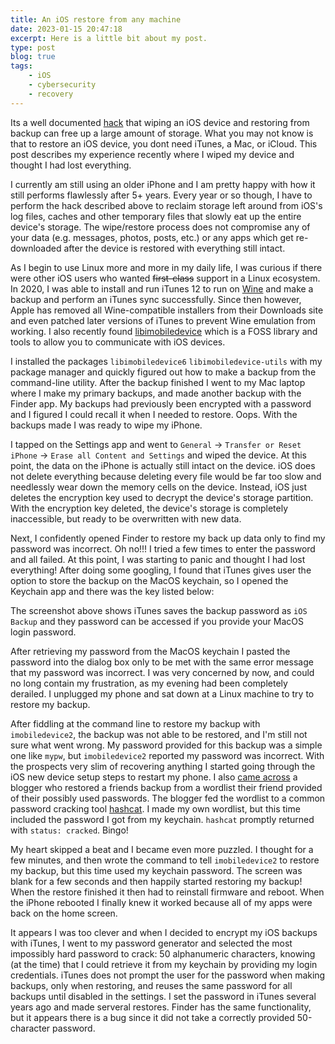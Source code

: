 ```yaml
---
title: An iOS restore from any machine
date: 2023-01-15 20:47:18
excerpt: Here is a little bit about my post.
type: post
blog: true
tags:
    - iOS
    - cybersecurity
    - recovery
---
```

Its a well documented [hack]() that wiping an iOS device and restoring from backup can free up a large amount of storage. What you may not know is that to restore an iOS device, you dont need iTunes, a Mac, or iCloud. This post describes my experience recently where I wiped my device and thought I had lost everything.

I currently am still using an older iPhone and I am pretty happy with how it still performs flawlessly after 5+ years. Every year or so though, I have to perform the hack described above to reclaim storage left around from iOS's log files, caches and other temporary files that slowly eat up the entire device's storage. The wipe/restore process does not compromise any of your data (e.g. messages, photos, posts, etc.) or any apps which get re-downloaded after the device is restored with everything still intact.

As I begin to use Linux more and more in my daily life, I was curious if there were other iOS users who wanted ~~first-class~~ support in a Linux ecosystem. In 2020, I was able to install and run iTunes 12 to run on [Wine](https://www.winehq.org/) and make a backup and perform an iTunes sync successfully. Since then however, Apple has removed all Wine-compatible installers from their Downloads site and even patched later versions of iTunes to prevent Wine emulation from working. I also recently found [libimobiledevice](https://libimobiledevice.org/) which is a FOSS library and tools to allow you to communicate with iOS devices.

I installed the packages `libimobiledevice6` `libimobiledevice-utils` with my package manager and quickly figured out how to make a backup from the command-line utility. After the backup finished I went to my Mac laptop where I make my primary backups, and made another backup with the Finder app. My backups had previously been encrypted with a password and I figured I could recall it when I needed to restore. Oops. With the backups made I was ready to wipe my iPhone.

I tapped on the Settings app and went to `General` -> `Transfer or Reset iPhone` -> `Erase all Content and Settings` and wiped the device. At this point, the data on the iPhone is actually still intact on the device. iOS does not delete everything because deleting every file would be far too slow and needlessly wear down the memory cells on the device. Instead, iOS just deletes the encryption key used to decrypt the device's storage partition. With the encryption key deleted, the device's storage is completely inaccessible, but ready to be overwritten with new data.

Next, I confidently opened Finder to restore my back up data only to find my password was incorrect. Oh no!!! I tried a few times to enter the password and all failed. At this point, I was starting to panic and thought I had lost everything! After doing some googling, I found that iTunes gives user the option to store the backup on the MacOS keychain, so I opened the Keychain app and there was the key listed below:

The screenshot above shows iTunes saves the backup password as `iOS Backup` and they password can be accessed if you provide your MacOS login password. 

After retrieving my password from the MacOS keychain I pasted the password into the dialog box only to be met with the same error message that my password was incorrect. I was very concerned by now, and could no long contain my frustration, as my evening had been completely derailed. I unplugged my phone and sat down at a Linux machine to try to restore my backup.

After fiddling at the command line to restore my backup with `imobiledevice2`, the backup was not able to be restored, and I'm still not sure what went wrong. My password provided for this backup was a simple one like `mypw`, but `imobiledevice2` reported my password was incorrect. With the prospects very slim of recovering anything I started going through the iOS new device setup steps to restart my phone. I also [came across](https://medium.com/taptuit/breaking-into-encrypted-iphone-backups-4dacc39403f0) a blogger who restored a friends backup from a wordlist their friend provided of their possibly used passwords. The blogger fed the wordlist to a common password cracking tool [hashcat](https://hashcat.net/hashcat/). I made my own wordlist, but this time included the password I got from my keychain. `hashcat` promptly returned with `status: cracked`. Bingo!

My heart skipped a beat and I became even more puzzled. I thought for a few minutes, and then wrote the command to tell `imobiledevice2` to restore my backup, but this time used my keychain password. The screen was blank for a few seconds and then happily started restoring my backup! When the restore finished it then had to reinstall firmware and reboot. When the iPhone rebooted I finally knew it worked because all of my apps were back on the home screen.

It appears I was too clever and when I decided to encrypt my iOS backups with iTunes, I went to my password generator and selected the most impossibly hard password to crack: 50 alphanumeric characters, knowing (at the time) that I could retrieve it from my keychain by providing my login credentials. iTunes does not prompt the user for the password when making backups, only when restoring, and reuses the same password for all backups until disabled in the settings. I set the password in iTunes several years ago and made serveral restores. Finder has the same functionality, but it appears there is a bug since it did not take a correctly provided 50-character password.




